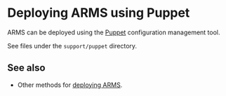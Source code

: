# Deploying ARMS using Puppet

ARMS can be deployed using the [Puppet](http://puppetlabs.com) configuration management tool.

See files under the `support/puppet` directory.

## See also

- Other methods for [deploying ARMS](deployment.md).

